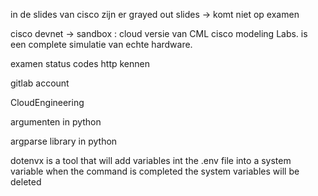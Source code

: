 

in de slides van cisco zijn er grayed out slides -> komt niet op examen

cisco devnet -> sandbox : cloud versie van CML cisco modeling Labs. is een complete simulatie van echte hardware.

examen status codes http kennen


gitlab account

CloudEngineering


argumenten in python

argparse library in python



dotenvx is a tool that will add variables int the .env file into a system variable when the command is completed the system variables will be deleted 